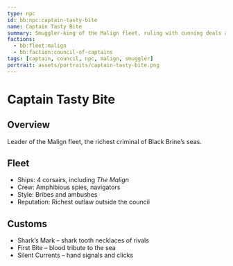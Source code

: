 ```yaml
---
type: npc
id: bb:npc:captain-tasty-bite
name: Captain Tasty Bite
summary: Smuggler-king of the Malign fleet, ruling with cunning deals and shark-tooth traditions.
factions:
  - bb:fleet:malign
  - bb:faction:council-of-captains
tags: [captain, council, npc, malign, smuggler]
portrait: assets/portraits/captain-tasty-bite.png
---
```

# Captain Tasty Bite

## Overview
Leader of the Malign fleet, the richest criminal of Black Brine’s seas.

## Fleet
- Ships: 4 corsairs, including *The Malign*  
- Crew: Amphibious spies, navigators  
- Style: Bribes and ambushes  
- Reputation: Richest outlaw outside the council  

## Customs
- Shark’s Mark – shark tooth necklaces of rivals  
- First Bite – blood tribute to the sea  
- Silent Currents – hand signals and clicks
